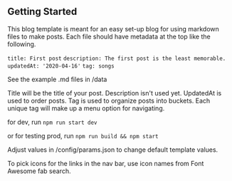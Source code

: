 ## Getting Started

This blog template is meant for an easy set-up blog for using markdown files to make posts.
Each file should have metadata at the top like the following.

`title: First post`
`description: The first post is the least memorable.`
`updatedAt: '2020-04-16'`
`tag: songs`

See the example .md files in /data

Title will be the title of your post.
Description isn't used yet.
UpdatedAt is used to order posts.
Tag is used to organize posts into buckets. Each unique tag will make up a menu option for navigating.


for dev, run `npm run start dev`

or for testing prod, run `npm run build && npm start`


Adjust values in /config/params.json to change default template values.

To pick icons for the links in the nav bar, use icon names from Font Awesome fab search.
